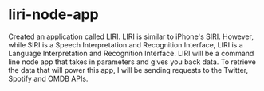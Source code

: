 # liri-node-app
Created an application called LIRI. LIRI is similar to iPhone's SIRI. However, while SIRI is a Speech Interpretation and Recognition Interface, LIRI is a Language Interpretation and Recognition Interface. LIRI will be a command line node app that takes in parameters and gives you back data. To retrieve the data that will power this app, I will be sending requests to the Twitter, Spotify and OMDB APIs.
